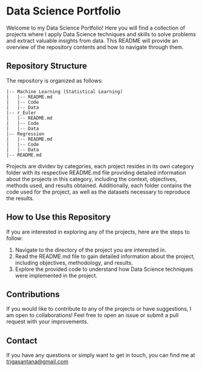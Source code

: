 # Data Science Portfolio

Welcome to my Data Science Portfolio! Here you will find a collection of projects where I apply Data Science techniques and skills to solve problems and extract valuable insights from data. This README will provide an overview of the repository contents and how to navigate through them.

## Repository Structure

The repository is organized as follows:

```
|-- Machine Learning (Statistical Learning)
|   |-- README.md
|   |-- Code
|   |-- Data
|-- r_Euler
|   |-- README.md
|   |-- Code
|   |-- Data
|-- Regression
|   |-- README.md
|   |-- Code
|   |-- Data
|-- README.md
```

Projects are dividev by categories, each project resides in its own category folder with its respective README.md file providing detailed information about the projects in this category, including the context, objectives, methods used, and results obtained. 
Additionally, each folder contains the code used for the project, as well as the datasets necessary to reproduce the results.
<!-- TO DO: add more details about me later 
## Projects

Here is a brief overview of some of the projects included in my Data Science Portfolio:

1. **Project1**: In this project, I utilized machine learning techniques to predict housing prices using a real estate sales dataset. I explored different regression models and evaluated their performance using metrics such as mean squared error and coefficient of determination.

2. **Project2**: In this project, I conducted exploratory data analysis on a customer dataset for a company. I employed data visualization techniques to identify patterns, customer segments, and obtain relevant insights for business decision-making.

3. **Project3**: In this project, I worked on a classification problem using neural networks. I used an image dataset to train a classification model capable of recognizing different object categories. I implemented a convolutional neural network (CNN) using TensorFlow and evaluated the model's performance using precision and recall measures.

These are just examples of the projects included in my portfolio. Each project has its own README.md file where you can find more details about the problem tackled, the approach used, and the results obtained.
-->
## How to Use this Repository

If you are interested in exploring any of the projects, here are the steps to follow:

1. Navigate to the directory of the project you are interested in.
2. Read the README.md file to gain detailed information about the project, including objectives, methodology, and results.
3. Explore the provided code to understand how Data Science techniques were implemented in the project.
<!-- TO DO: add more details about me later 
4. If you wish to reproduce the results, ensure you have access to the necessary datasets and follow the instructions in the README.md file to run the code.
-->

## Contributions

If you would like to contribute to any of the projects or have suggestions, I am open to collaborations! Feel free to open an issue or submit a pull request with your improvements.

## Contact

If you have any questions or simply want to get in touch, you can find me at trigasantana@gmail.com 
